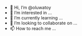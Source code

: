 - 👋 Hi, I’m @oluwatoy
- 👀 I’m interested in ...
- 🌱 I’m currently learning ...
- 💞️ I’m looking to collaborate on ...
- 📫 How to reach me ...

<!---
oluwatoy/oluwatoy is a ✨ special ✨ repository because its `README.md` (this file) appears on your GitHub profile.
You can click the Preview link to take a look at your changes.
--->
